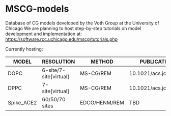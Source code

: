 # MSCG-models 
Database of CG models developed by the Voth Group at the University of Chicago
We are planning to host step-by-step tutorials on model development and implementation at:
https://software.rcc.uchicago.edu/mscg/tutorials.php

Currently hosting:

| MODEL | RESOLUTION | METHOD | PUBLICATION DOI |
| --- | --- | --- | --- |
| DOPC | 6-site/7-site[virtual] | MS-CG/REM	| 10.1021/acs.jctc.8b01033 |
| DPPC | 7-site[virtual]	| MS-CG/REM	| 10.1021/acs.jctc.8b01033 |
| Spike_ACE2 | 60/50/70 sites	| EDCG/HENM/REM	| TBD |
